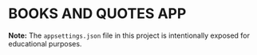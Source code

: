# BOOKS AND QUOTES APP

**Note:** The `appsettings.json` file in this project is intentionally exposed for educational purposes.
